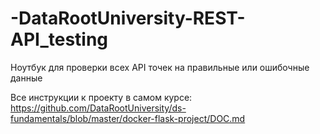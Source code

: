 # -DataRootUniversity-REST-API_testing

Ноутбук для проверки всех API точек на правильные или ошибочные данные

Все инструкции к проекту в самом курсе: https://github.com/DataRootUniversity/ds-fundamentals/blob/master/docker-flask-project/DOC.md
